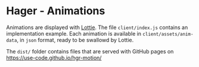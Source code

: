 # Hager - Animations #

Animations are displayed with [Lottie](http://airbnb.io/lottie/#/web). The file `client/index.js` contains an implementation example. Each animation is available in `client/assets/anim-data`, in `json` format, ready to be swallowd by Lottie. 

The `dist/` folder contains files that are served with GitHub pages on https://use-code.github.io/hgr-motion/
